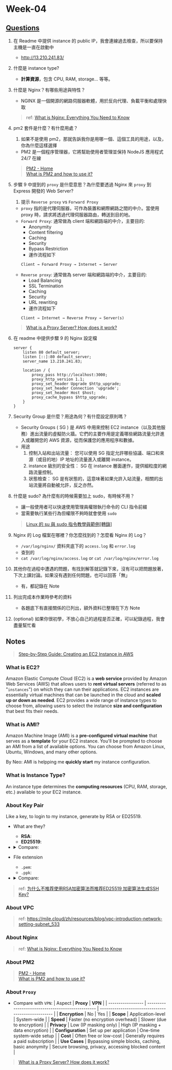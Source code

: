# Week-04
## [Questions](https://lightda-tw.notion.site/20241002-W04-4-1132ceabc70c8048bbd2d228ad660156)
1. 在 Readme 中提供 instance 的 public IP，我會連線過去檢查，所以要保持主機是一直在啟動中
   - http://13.210.241.83/
2. 什麼是 instance type?<br>
   - __計算資源__，包含 CPU, RAM, storage... 等等。
3. 什麼是 Nginx？有哪些用途與特性？
   - NGINX 是一個開源的網路伺服器軟體，用於反向代理、負載平衡和處理快取
    > ref: [What is Nginx: Everything You Need to Know](https://www.papertrail.com/solution/guides/nginx/)
4. pm2 套件是什麼？有什麼用處？
   1. 如果不是使用 pm2，那就告訴我你是用哪一個、這個工具的用途，以及，你為什麼這樣選擇
   - PM2 是一個程序管理器，它將幫助使用者管理並保持 NodeJS 應用程式 24/7 在線
    > [PM2 - Home](https://pm2.keymetrics.io/)<br />
    > [What is PM2 and how to use it?](https://hostarmada.com/kb/ssh-and-linux/what-is-pm2-how-to-use-it/)
5. 步驟 9 中提到的 `proxy` 是什麼意思？為什麼要透過 Nginx 來 `proxy` 到 Express 開發的 Web Server?
   1. 提示 `Reverse proxy` vs `Forward Proxy`
   - `proxy` 指的是代理伺服器，可作為裝置和網際網路之間的中介。當使用 proxy 時，請求將透過代理伺服器路由，轉送到目的地。
   - `Forward Proxy`: 通常做為 client 端和網路端的中介，主要目的:
       - Anonymity
       - Content filtering
       - Caching
       - Security
       - Bypass Restriction
       - 運作流程如下
        ```arduino
        Client → Forward Proxy → Internet → Server
        ```
   - `Reverse proxy`: 通常做為 server 端和網路端的中介，主要目的:
       - Load Balancing
       - SSL Termination
       - Caching
       - Security
       - URL rewriting
       - 運作流程如下
        ```arduino
        Client → Internet → Reverse Proxy → Server(s)
        ```
    > [What is a Proxy Server? How does it work?](https://www.fortinet.com/resources/cyberglossary/proxy-server)
6. 在 readme 中提供步驟 9 的 Nginx 設定檔

    ```nginx
    server {
        listen 80 default_server;
        listen [::]:80 default_server;
        server_name 13.210.241.83;

        location / {
            proxy_pass http://localhost:3000;
            proxy_http_version 1.1;
            proxy_set_header Upgrade $http_upgrade;
            proxy_set_header Connection 'upgrade';
            proxy_set_header Host $host;
            proxy_cache_bypass $http_upgrade;
        }
    }
    ```

7. Security Group 是什麼？用途為何？有什麼設定原則嗎？
   - Security Groups ( SG ) 是 AWS 中用來控制 EC2 instance（以及其他服務）進出流量的虛擬防火牆。它們的主要作用是定義哪些網路流量允許進入或離開您的 AWS 資源，從而保護您的應用程序和數據。
   - 用途
     1. 控制入站和出站流量： 您可以使用 SG 指定允許哪些協議、端口和來源（或目的地）IP 地址的流量進入或離開 instance。
     2. instance 級別的安全性： SG 在 instance 層面運作，提供細粒度的網路流量控制。
     3. 狀態檢查： SG 是有狀態的，這意味著如果允許入站流量，相關的出站流量將自動被允許，反之亦然。
8. 什麼是 sudo? 為什麼有的時候需要加上 sudo，有時候不用？
   - 讓一般使用者可以快速使用管理員權限執行命令的 CLI 指令前綴
   - 當需要執行某些行為但權限不夠時就會使用 `sudo`
    > [Linux 的 su 與 sudo 指令教學與範例[轉錄]](https://medium.com/linux-on-raspberry-pi4/linux-%E7%9A%84-su-%E8%88%87-sudo-%E6%8C%87%E4%BB%A4%E6%95%99%E5%AD%B8%E8%88%87%E7%AF%84%E4%BE%8B-%E8%BD%89%E9%8C%84-a47251c5296)
9. Nginx 的 Log 檔案在哪裡？你怎麼找到的？怎麼看 Nginx 的 Log？
   - `/var/log/nginx/` 資料夾底下的 `access.log` 和 `error.log`
   - 查到的
   - `cat /var/log/nginx/access.log` or `cat /var/log/nginx/error.log`
10. 其他你在過程中遭遇的問題，有找到解答就記錄下來，沒有可以把問題放著，下次上課討論。如果沒有遇到任何問題，也可以回答「無」
    - 有，都記錄在 Note
11. 列出完成本作業時參考的資料
    - 各題底下有直接關係的已列出，額外資料已整理在下方 Note
12. (optional) 如果你很初學，不放心自己的過程是否正確，可以紀錄過程，我會盡量幫忙看

## Notes
> [Step-by-Step Guide: Creating an EC2 Instance in AWS](https://www.linkedin.com/pulse/step-by-step-guide-creating-ec2-instance-aws-kapil-pattnaik/)

### What is EC2?
Amazon Elastic Compute Cloud (EC2) is a __web service__ provided by Amazon Web Services (AWS) that allows users to __rent virtual servers__ (referred to as "`instances`") on which they can run their applications. EC2 instances are essentially virtual machines that can be launched in the cloud and __scaled up or down as needed__. EC2 provides a wide range of instance types to choose from, allowing users to select the instance __size and configuration__ that best fits their needs. 

### What is AMI?
Amazon Machine Image (AMI) is a __pre-configured virtual machine__ that serves as a __template__ for your EC2 instance. You'll be prompted to choose an AMI from a list of available options. You can choose from Amazon Linux, Ubuntu, Windows, and many other options.

By Neo: AMI is helpping me __quickly start__ my instance configuration.

### What is Instance Type?
An instance type determines the __computing resources__ (CPU, RAM, storage, etc.) available to your EC2 instance. 

### About Key Pair
Like a key, to login to my instance, generate by RSA or ED25519.
- What are they?
  - __RSA__:
  - __ED25519__:

- <details><summary>Compare:</summary>

    | **Feature**                          | **RSA**                                                                                                       | **Ed25519**                                                                                            |
    | ------------------------------------ | ------------------------------------------------------------------------------------------------------------- | ------------------------------------------------------------------------------------------------------ |
    | **Key Size**                         | Typically 2048 or 4096 bits                                                                                   | 256 bits (32 bytes)                                                                                    |
    | **Security Level**                   | RSA-2048 offers around 112 bits of security                                                                   | Approximately 128 bits of security                                                                     |
    | **Performance**                      | Slower due to large key sizes and computational complexity; higher CPU and memory usage                       | Faster signature generation and verification; more efficient and suitable for constrained environments |
    | **Algorithm Type**                   | Based on the integer factorization problem                                                                    | Based on elliptic curve cryptography over finite fields                                                |
    | **Vulnerability to Quantum Attacks** | Highly vulnerable; quantum algorithms can efficiently factor large numbers                                    | Also vulnerable but requires larger quantum computers to break compared to RSA                         |
    | **Implementation and Security**      | Requires careful implementation to avoid side-channel attacks; non-deterministic signatures can be vulnerable | Designed to be resistant to common implementation pitfalls; deterministic signatures enhance security  |
    | **Use Cases**                        | Widely used in SSL/TLS certificates, email encryption, and secure communications                              | Increasingly adopted in secure messaging apps, SSH authentication, and blockchain technologies         |

</details>

- File extension
  - `.pem`:
  - `.ppk`:

- <details><summary>Compare:</summary>
    | **Feature**            | **.pem**                                                                                                              | **.ppk**                                                                                |
    | ---------------------- | --------------------------------------------------------------------------------------------------------------------- | --------------------------------------------------------------------------------------- |
    | **File Extension**     | `.pem`                                                                                                                | `.ppk`                                                                                  |
    | **Purpose**            | Stores certificates, private keys, and other cryptographic data in a Base64-encoded format                            | Stores private keys specifically for PuTTY SSH authentication                           |
    | **Format**             | ASCII text file with Base64-encoded data enclosed between `-----BEGIN [TYPE]-----` and `-----END [TYPE]-----` headers | Proprietary format used by PuTTY; can be binary or text                                 |
    | **Usage**              | Used in SSL/TLS configurations, OpenSSL tools, and various cryptographic applications across different platforms      | Used exclusively by PuTTY, Pageant, and related tools on Windows for SSH authentication |
    | **Compatibility**      | Compatible with OpenSSL and OpenSSH; widely accepted across different systems and applications                        | Specific to PuTTY; not directly compatible with OpenSSH or other SSH clients            |
    | **Conversion**         | Generally not required; already in a widely accepted format                                                           | Requires conversion (using PuTTYgen) to OpenSSH format for use with other SSH clients   |
    | **Content**            | Can store certificates, private keys, certificate chains, or combined data                                            | Stores private keys, may include comments and passphrase protection                     |
    | **Encryption Support** | Can be encrypted with a passphrase for added security                                                                 | Supports passphrase protection for private keys                                         |
    | **Platform**           | Cross-platform; used on Windows, Linux, macOS, and other operating systems                                            | Primarily used on Windows systems with PuTTY                                            |
    | **Readability**        | Human-readable (ASCII text), can be viewed and edited with a text editor                                              | May not be human-readable; manual editing is not recommended                            |

</details>

> ref: [为什么不推荐使用RSA加密算法而推荐ED25519 加密算法生成SSH Key?](https://blog.csdn.net/hadues/article/details/130675430)

### About VPC

> ref: https://mile.cloud/zh/resources/blog/vpc-introduction-network-setting-subnet_533

### About Nginx
> ref: [What is Nginx: Everything You Need to Know](https://www.papertrail.com/solution/guides/nginx/)

### About PM2
> [PM2 - Home](https://pm2.keymetrics.io/)<br />
> [What is PM2 and how to use it?](https://hostarmada.com/kb/ssh-and-linux/what-is-pm2-how-to-use-it/)

### About `Proxy`
- Compare with `VPN`:
    | Aspect            | **Proxy**                                         | **VPN**                                             |
    | ----------------- | ------------------------------------------------- | --------------------------------------------------- |
    | **Encryption**    | No                                                | Yes                                                 |
    | **Scope**         | Application-level                                 | System-wide                                         |
    | **Speed**         | Faster (no encryption overhead)                   | Slower (due to encryption)                          |
    | **Privacy**       | Low (IP masking only)                             | High (IP masking + data encryption)                 |
    | **Configuration** | Set up per application                            | One-time system-wide setup                          |
    | **Cost**          | Often free or low-cost                            | Generally requires a paid subscription              |
    | **Use Cases**     | Bypassing simple blocks, caching, basic anonymity | Secure browsing, privacy, accessing blocked content |

> [What is a Proxy Server? How does it work?](https://www.fortinet.com/resources/cyberglossary/proxy-server)